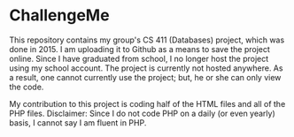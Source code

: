 # ChallengeMe
This repository contains my group's CS 411 (Databases) project, which was done in 2015. I am uploading it to Github as a means to save the project online. Since I have graduated from school, I no longer host the project using my school account. The project is currently not hosted anywhere. As a result, one cannot currently use the project; but, he or she can only view the code.  

My contribution to this project is coding half of the HTML files and all of the PHP files. Disclaimer: Since I do not code PHP on a daily (or even yearly) basis, I cannot say I am fluent in PHP.  
